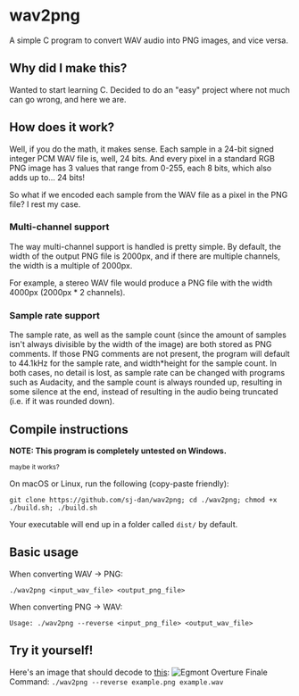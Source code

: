 # wav2png
A simple C program to convert WAV audio into PNG images, and vice versa.

## Why did I make this?
Wanted to start learning C. Decided to do an "easy" project where not much can go wrong, and here we are.

## How does it work?
Well, if you do the math, it makes sense. Each sample in a 24-bit signed integer PCM WAV file is, well, 24 bits. And every pixel in a standard RGB PNG image has 3 values that range from 0-255, each 8 bits, which also adds up to... 24 bits!

So what if we encoded each sample from the WAV file as a pixel in the PNG file? I rest my case.

### Multi-channel support
The way multi-channel support is handled is pretty simple. By default, the width of the output PNG file is 2000px, and if there are multiple channels, the width is a multiple of 2000px.

For example, a stereo WAV file would produce a PNG file with the width 4000px (2000px * 2 channels).

### Sample rate support
The sample rate, as well as the sample count (since the amount of samples isn't always divisible by the width of the image) are both stored as PNG comments. If those PNG comments are not present, the program will default to 44.1kHz for the sample rate, and width*height for the sample count. In both cases, no detail is lost, as sample rate can be changed with programs such as Audacity, and the sample count is always rounded up, resulting in some silence at the end, instead of resulting in the audio being truncated (i.e. if it was rounded down).

## Compile instructions
**NOTE: This program is completely untested on Windows.**

<sup>maybe it works?</sup>

On macOS or Linux, run the following (copy-paste friendly):
```
git clone https://github.com/sj-dan/wav2png; cd ./wav2png; chmod +x ./build.sh; ./build.sh
```
Your executable will end up in a folder called `dist/` by default.

## Basic usage

When converting WAV -> PNG:
```
./wav2png <input_wav_file> <output_png_file>
```
When converting PNG -> WAV:
```
Usage: ./wav2png --reverse <input_png_file> <output_wav_file>
```

## Try it yourself!
Here's an image that should decode to [this](https://youtu.be/ptmHKa7KlMo):
![Egmont Overture Finale](https://raw.githubusercontent.com/sj-dan/wav2png/618eef4b0f510a6951be5d705545d91312060c17/examples/egmont.png)
Command: `./wav2png --reverse example.png example.wav`
